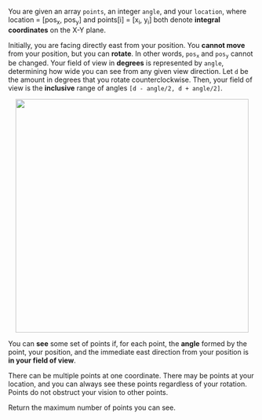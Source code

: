 You are given an array `points`, an integer `angle`, and your `location`, where location = [pos<sub>x</sub>, pos<sub>y</sub>] and points[i] = [x<sub>i</sub>, y<sub>i</sub>] both denote **integral coordinates** on the X-Y plane.

Initially, you are facing directly east from your position. You **cannot move** from your position, but you can **rotate**. In other words, <code>pos<sub>x</sub></code> and <code>pos<sub>y</sub></code> cannot be changed. Your field of view in **degrees** is represented by `angle`, determining how wide you can see from any given view direction. Let `d` be the amount in degrees that you rotate counterclockwise. Then, your field of view is the **inclusive** range of angles `[d - angle/2, d + angle/2]`.

<p align='center'>
  <img width='475px' src='https://user-images.githubusercontent.com/73953353/115920717-304ac200-a440-11eb-9f48-c08dcc70ee53.gif' />
</p>

You can **see** some set of points if, for each point, the **angle** formed by the point, your position, and the immediate east direction from your position is **in your field of view**.

There can be multiple points at one coordinate. There may be points at your location, and you can always see these points regardless of your rotation. Points do not obstruct your vision to other points.

Return the maximum number of points you can see.